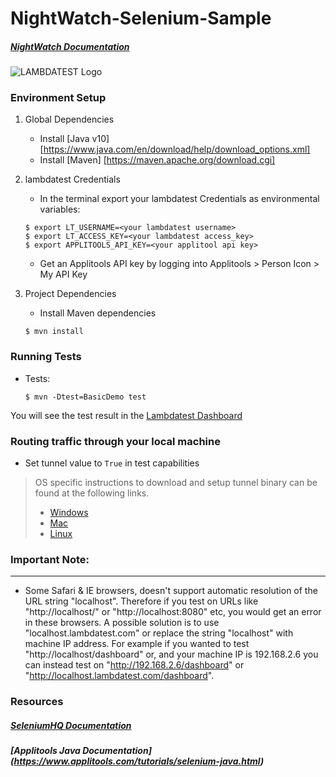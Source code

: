 # NightWatch-Selenium-Sample
##### [NightWatch Documentation](http://nightwatchjs.org/)
![LAMBDATEST Logo](http://labs.lambdatest.com/images/fills-copy.svg)


### Environment Setup

1. Global Dependencies
    * Install [Java v10] [https://www.java.com/en/download/help/download_options.xml]
    * Install [Maven] [https://maven.apache.org/download.cgi]
    
2. lambdatest Credentials
    * In the terminal export your lambdatest Credentials as environmental variables:
    ```
    $ export LT_USERNAME=<your lambdatest username>
    $ export LT_ACCESS_KEY=<your lambdatest access_key>
    $ export APPLITOOLS_API_KEY=<your applitool api key>
    ```
    * Get an Applitools API key by logging into Applitools > Person Icon > My API Key
3. Project Dependencies
    * Install Maven dependencies 
    ```
    $ mvn install
    ```

### Running Tests

* Tests:
    
    ```
    $ mvn -Dtest=BasicDemo test
    ```

You will see the test result in the [Lambdatest Dashboard](https://automation.lambdatest.com)

###  Routing traffic through your local machine
- Set tunnel value to `True` in test capabilities
> OS specific instructions to download and setup tunnel binary can be found at the following links.
>    - [Windows](https://www.lambdatest.com/support/docs/display/TD/Local+Testing+For+Windows)
>    - [Mac](https://www.lambdatest.com/support/docs/display/TD/Local+Testing+For+MacOS)
>    - [Linux](https://www.lambdatest.com/support/docs/display/TD/Local+Testing+For+Linux)

### Important Note:
---
- Some Safari & IE browsers, doesn't support automatic resolution of the URL string "localhost". Therefore if you test on URLs like "http://localhost/" or "http://localhost:8080" etc, you would get an error in these browsers. A possible solution is to use "localhost.lambdatest.com" or replace the string "localhost" with machine IP address. For example if you wanted to test "http://localhost/dashboard" or, and your machine IP is 192.168.2.6 you can instead test on "http://192.168.2.6/dashboard" or "http://localhost.lambdatest.com/dashboard".


### Resources

##### [SeleniumHQ Documentation](http://www.seleniumhq.org/docs/)
##### [Applitools Java Documentation] (https://www.applitools.com/tutorials/selenium-java.html)